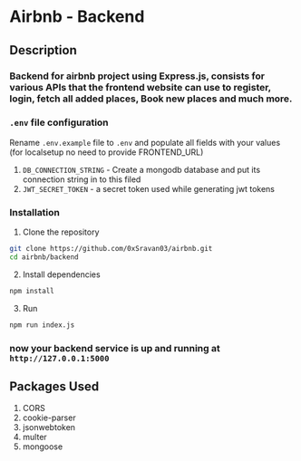 # Airbnb - Backend

## Description

### Backend for airbnb project using Express.js, consists for various APIs that the frontend website can use to register, login, fetch all added places, Book new places and much more.

### `.env` file configuration

Rename `.env.example` file to `.env` and populate all fields with your values (for localsetup no need to provide FRONTEND_URL)

1. `DB_CONNECTION_STRING` - Create a mongodb database and put its connection string in to this filed <br>
2. `JWT_SECRET_TOKEN` - a secret token used while generating jwt tokens

### Installation

1. Clone the repository

```bash
git clone https://github.com/0xSravan03/airbnb.git
cd airbnb/backend

```

2. Install dependencies

```bash
npm install
```

3. Run

```bash
npm run index.js
```

### now your backend service is up and running at `http://127.0.0.1:5000`

## Packages Used

1. CORS
2. cookie-parser
3. jsonwebtoken
4. multer
5. mongoose
